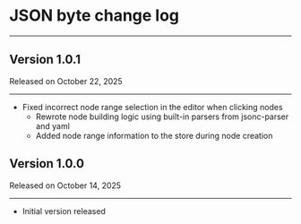# JSON byte change log

----

## Version 1.0.1

Released on October 22, 2025

----

- Fixed incorrect node range selection in the editor when clicking nodes
  - Rewrote node building logic using built-in parsers from jsonc-parser and yaml
  - Added node range information to the store during node creation

## Version 1.0.0

Released on October 14, 2025

----

- Initial version released
